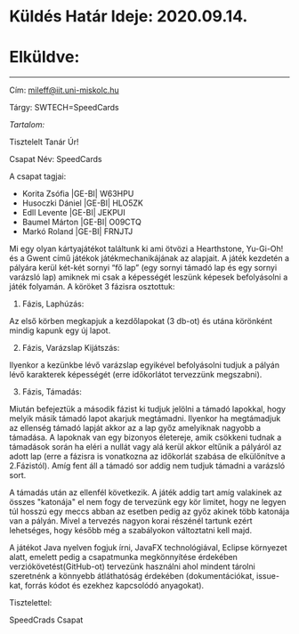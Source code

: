 # Küldés Határ Ideje: 2020.09.14.

# Elküldve:

---

Cím: mileff@iit.uni-miskolc.hu

Tárgy: SWTECH=SpeedCards

*Tartalom:*

Tisztelelt Tanár Úr!

Csapat Név: SpeedCards

A csapat tagjai:
* Korita Zsófia |GE-BI| W63HPU
* Husoczki Dániel |GE-BI| HLO5ZK
* Edll Levente |GE-BI| JEKPUI
* Baumel Márton |GE-BI| O09CTQ
* Markó Roland |GE-BI| FRNJTJ

Mi egy olyan kártyajátékot találtunk ki ami ötvözi a Hearthstone, Yu-Gi-Oh! és a Gwent című játékok játékmechanikájának az alapjait. A játék kezdetén a pályára kerül két-két sornyi “fő lap” (egy sornyi támadó lap és egy sornyi varázsló lap) amiknek mi csak a képességét leszünk képesek befolyásolni a játék folyamán. A köröket 3 fázisra osztottuk: 

1. Fázis, Laphúzás:

Az első körben megkapjuk a kezdőlapokat (3 db-ot) és utána körönként mindig kapunk egy új lapot.   

2. Fázis, Varázslap Kijátszás:

Ilyenkor a kezünkbe lévő varázslap egyikével befolyásolni tudjuk a pályán lévő karakterek képességét (erre időkorlátot tervezzünk megszabni).
  
3. Fázis, Támadás:  

Miután befejeztük a második fázist ki tudjuk jelölni a támadó lapokkal, hogy melyik másik támadó lapot akarjuk megtámadni. Ilyenkor ha megtámadjuk az ellenség támadó lapját akkor az a lap győz amelyiknak nagyobb a támadása. A lapoknak van egy bizonyos életereje, amik csökkeni tudnak a támadások során ha eléri a nullát vagy alá kerül akkor eltűnik a pályáról az adott lap (erre a fázisra is vonatkozna az időkorlát szabása de elkülőnítve a 2.Fázistól). Amíg fent áll a támadó sor addig nem tudjuk támadni a varázsló sort.

A támadás után az ellenfél következik. A játék addig tart amíg valakinek az összes "katonája" el nem fogy de tervezünk egy kör limitet, hogy ne legyen túl hosszú egy meccs abban az esetben pedig az győz akinek több katonája van a pályán. Mivel a tervezés nagyon korai részénél tartunk ezért lehetséges, hogy később még a szabályokon változtatni kell majd.

A játékot Java nyelven fogjuk írni, JavaFX technológiával, Eclipse környezet alatt, emelett pedig a csapatmunka megkönnyítése érdekében verziókövetést(GitHub-ot) tervezünk használni ahol mindent tárolni szeretnénk a könnyebb átláthatóság érdekében (dokumentációkat, issue-kat, forrás kódot és ezekhez kapcsolódó anyagokat).

Tisztelettel:

SpeedCrads Csapat
